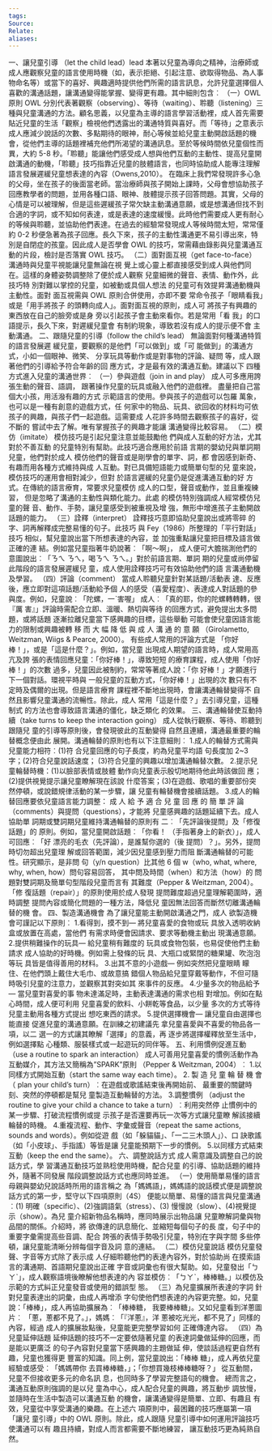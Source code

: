 ```yaml
---
tags: 
Source: 
Relate: 
aliases:
---
```

一、讓兒童引導 （let the child lead）lead
本著以兒童為導向之精神，治療師或成人應觀察兒童的語言使用時機（如，表示拒絕、引起注意、欲取得物品、為人事物命名等）或當下的喜好、興趣適時提供他們所需的語言訊息，允許兒童選擇個人喜歡的溝通話題，讓溝通變得能掌握、變得更有趣。其中細則包含︰
（一）OWL 原則
OWL 分別代表著觀察（observing）、等待（waiting）、聆聽（listening）三種與兒童溝通的方法。顧名思義，以兒童為主導的語言學習活動裡，成人首先需要貼近兒童的生活「觀察」檢視他們透露出的溝通特質與喜好。而「等待」之意表示成人應減少說話的次數、多點期待的眼神，耐心等候並給兒童主動開啟話題的機會，從他們主導的話題裡補充他們所渴望的溝通訊息。至於等候時間依兒童個性而異，大約 5-8 秒。「聆聽」能讓他們感受成人想與他們互動的主動性、提高兒童開啟溝通的動機，「聆聽」技巧指靠近兒童的肢體語言，也同時協助成人能專注理解語言發展遲緩兒童想表達的內容（Owens,2010）。
在臨床上我們常發現許多心急的父母，坐在孩子的後面當老師。當治療師與孩子開始上課時，父母會想協助孩子回應教學者的問題，並用各種口語、眼神、肢體提示孩子回答問題。其實，父母的心情是可以被理解，但是這些遲緩孩子常欠缺主動溝通意願，或是想溝通但找不到合適的字詞，或不知如何表達，或是表達的速度緩慢。此時他們需要成人更有耐心的等候與聆聽，並協助他們表達。在過去的經驗常發現成人等候時間太短，常常僅約 0-2 秒便急著為孩子回應。長久下來，孩子的主動性溝通更不易引導出來，特別是自閉症的孩童。因此成人是否學會 OWL 的技巧，常需藉由錄影與兒童溝通互動的片段，檢討是否落實 OWL 技巧。
（二）面對面互視（get face-to-face）
溝通時與兒童平視能讓兒童無論在視
覺上或心靈上都直接感受到成人與他們同
在。這樣的身體姿勢調整除了便於成人觀察
兒童細微的聲音、表情、動作外，此技巧特
別對難以掌控的兒童，如被動或具個人想法
的兒童可有效提昇溝通動機與主動性。面對
面互視需與 OWL 原則合併使用，亦即不要
常命令孩子「眼睛看我」或是「用手將孩子
的頭轉向成人」。面對面互視的原則，成人可
將孩子有興趣的東西放在自己的臉旁或是身
旁以引起孩子會主動來看你。若是常用「看
我」的口語提示，長久下來，對遲緩兒童會
有制約現象，導致若沒有成人的提示便不會
主動溝通。
二、跟隨兒童的引導（follow the child’s
lead）
無論面對何種溝通特質的語言發展遲
緩兒童，要觀察的是他們「可以做到」或「可
能做到」的溝通方式，小如一個眼神、微笑、
分享玩具等動作或是對事物的評論、疑問
等，成人跟著他們的引導給予符合年齡的回
應方式，才是最有效的溝通互動。建議以下
四種方式進入兒童的溝通世界︰
（一）參與遊戲（join in and play）
成人可多應用誇張生動的聲音、語調，
跟著操作兒童的玩具或融入他們的遊戲裡。
盡量把自己當個大小孩，用活潑有趣的方式
示範語言的使用。參與孩子的遊戲可以包羅
萬象，也可以是一種有創意的遊戲方式，任
何家中的物品、玩具、欲回收的材料均可依
孩子的興趣，與孩子們一起遊戲。這需要成
人花許多時間去觀察孩子的喜好，從不斷的
嘗試中去了解。唯有掌握孩子的興趣才能讓
溝通變得比較容易。
（二）模仿（imitate）
模仿技巧是引起兒童注意並能鼓勵他
們與成人互動的好方法，尤其對於不善互動
的兒童特別有幫助。此技巧適合應用於前語
言期的嬰幼兒與單詞期兒童，他們對於成人
模仿他們的聲音或是剛學會的單字、詞，都
會因感到新奇、有趣而用各種方式維持與成
人互動。對已具備短語能力或簡單句型的兒
童來說，模仿技巧的運用會相對減少，但對
於語言遲緩的兒童仍是促進溝通互動的好
方式。在傳統的語言療育，常要求兒童模仿
成人的口型，聲音或動作，並且重複練習，
但是忽略了溝通的主動性與類化能力。此處
的模仿特別強調成人經常模仿兒童的聲
音、動作、手勢，讓兒童感受到被重視及增
強，無形中增進孩子主動開啟話題的能力。
（三）詮釋（interpret）
詮釋技巧意即協助兒童說出或將零碎
的字、詞再解釋成完整易懂的句子。此技巧
與 Fey（1986）所整理的「平行對話」技巧
相似，幫兒童說出當下所想表達的內容，並
加強重點讓兒童把目標及語言做正確的連
結。例如當兒童指著牛奶說著︰「啊～啊」，
成人便可大膽揣測他們的意圖說出︰「ㄋㄟ
ㄋㄟ，喝ㄋㄟ ㄋㄟ。」對於前語言期、單詞
期的兒童或尚停留此階段的語言發展遲緩兒
童，成人使用詮釋技巧可有效協助他們的語
言溝通動機及學習。
（四）評論（comment）
當成人聆聽兒童針對某話題/活動表
達、反應後，應立即對這項話題/活動給予個
人的感受（喜愛程度）、表達成人對話題的參
與度。例如，兒童說︰「陀螺，一ˋ害喔」
成人︰「真的耶，你的陀螺轉轉轉，很『厲
害』」評論時需配合立即、溫暖、熱切與等待
的回應方式，避免提出太多問題，或將話題
逐漸拉離兒童當下感興趣的目標，這些舉動
可能會使兒童因語言能力的限制或興趣被轉
移 而 大 幅 降 低 與 成 人 溝 通 的 意 願
（Girolametto, Weitzman, Wiigs & Pearce,
2000）。
有些成人常用的評論方式是 「你好
棒！」，或是「這是什麼？」。例如，當兒童
出現成人期望的語言時，成人常用高亢及誇
張的表情回應兒童：「你好棒！」，導致短短
的療育課程，成人使用「你好棒！」的次數
過多，兒童因此被制約，常常等著成人說：「你
好棒！」才願進行下一個對話。環視平時與
一般兒童的互動方式，「你好棒！」出現的次
數只有不定時及偶爾的出現。但是語言療育
課程裡不斷地出現時，會讓溝通輪替變得不
自然且影響兒童溝通的流暢性。除此，成人
常用「這是什麼？」去引導兒童，這種制式
的方法也會導致語言溝通的僵化，缺乏類化
的效果。
三、溝通輪替使互動持續（take turns to
keep the interaction going）
成人從執行觀察、等待、聆聽到跟隨兒
童的引導等原則後，會發現彼此的互動變得
自然且連續，溝通最重要的輪替概念便由此
展開。溝通輪替的原則也有以下注意細則︰
1.成人的輪替方式需與兒童能力相符︰(1)符
合兒童回應的句子長度，約為兒童平均語
句長度加 2~3 字；(2)符合兒童說話速度；
(3)符合兒童的興趣以增加溝通輪替次數。
2.提示兒童輪替時機：(1)以臉部表情或肢體
動作向兒童表示殷切地期待他此時該做回
應；(2)提供視覺提示讓兒童瞭解現在該說
什麼答案；(3)在遊戲、歌唱的重要部份突
然停頓，或說錯規律活動的某一步驟，讓
兒童有輪替機會接續話題。
3.成人的輪替回應要依兒童語言能力調整：
成 人 給 予 適 合 兒 童 回 應 的 簡 單 評 論
（comments）與提問（questions），才能將
兒童感興趣的話題延續下去。成人協助單
詞期或雙詞期兒童維持溝通輪替的原則有
二︰「先評論後提問」及「修復話題」的
原則。例如，當兒童開啟話題︰「你看！
（手指著身上的新衣）」，成人可回應︰「好
漂亮的毛衣（先評論），是誰幫你選的（後
提問）？」。另外，提問時切勿超出兒童理
解或回答範圍，減少因兒童感到壓力而阻
斷溝通輪替的可能性。研究顯示，是非問
句（y/n question）比其他 6 個 w（who, what,
where, why, when, how）問句容易回答，
其中問及時間（when）和方法（how）的
問題對雙詞期及簡單句型階段兒童而言有
其難度（Pepper & Weitzman, 2004）。「修
復話題（repair）」的原則使用於成人發現
提問難度超過兒童理解範圍時，適時調整
提問內容或簡化問題的一種方法，降低兒
童因無法回答而斷然切離溝通輪替的機
會。
四、製造溝通機會
為了讓兒童能主動開啟溝通之門，成人
欲製造機會可謹記以下原則︰
1.看得到，摸不到— 將兒童喜愛的食物或玩
具放入透明收納盒或放置在高處，當他們
有需求時便會因請求、要求等動機主動出
現溝通意願。
2.提供稍難操作的玩具— 給兒童稍有難度的
玩具或食物包裝，也易促使他們主動請求
成人協助的好時機。例如需上發條的玩
具、大瓶口或緊閉的糖果罐、吹泡泡等玩
具皆是值得善用的材料。
3.出其不意的小遊戲— 例如突然把兒童眼睛
矇住、在他們頭上戴住大毛巾、或故意搞
錯個人物品給兒童穿戴等動作，不但可隨
時吸引兒童的注意力，並觀察其對突如其
來事件的反應。
4.少量多次的物品給予— 當兒童對喜愛的事
物未達滿足時，主動表達溝通的需求也相
對增加。例如在點心時間，成人便可利用
兒童喜愛的飲料、小餅乾等食品，以少量
多次的方式等待兒童主動用各種方式提出
想吃東西的請求。
5.提供選擇機會— 讓兒童自由選擇也能直接
促進兒童的溝通意願。在訓練之初建議先
拿兒童喜愛與不喜愛的物品各一項，以二
選一的方式讓其瞭解「選擇」的意義，再
逐步將選擇權釋放至生活中，例如選擇點
心種類、服裝樣式或一起遊玩的同伴等。
五、利用慣例促進互動（use a routine to
spark an interaction）
成人可善用兒童喜愛的慣例活動作為
互動媒介，其方法又簡稱為”SPARK”原則
（Pepper & Weitzman, 2004）︰
1.以同樣方式開始互動（start the same way
each time）。
2. 製 造 兒 童 輪 替 機 會 （ plan your child’s
turn）︰在遊戲或歌謠結束後再開始前、
最重要的關鍵時刻、突然的停頓都是幫兒
童製造互動輪替的方法。
3.調整慣例 （adjust the routine to give your
child a chance to take a turn）︰利用突然停
止慣例中的某一步驟、打破流程慣例或提
示孩子是否還要再玩一次等方式讓兒童瞭
解該接續輪替的時機。
4.重複流程、動作、字彙或聲音（repeat the
same actions, sounds and words）。例如從遊
戲（如「躲貓貓」、「一二三木頭人」）、口
訣歌謠（如「小皮球」、手指謠）等皆是讓
兒童能預期下一步的慣例。
5.以同樣方式結束互動（keep the end the
same）。
六、調整說話方式
成人需意識及調整自己的說話方式，學
習溝通互動技巧並熟稔使用時機，配合兒童
的引導、協助話題的維持外，隨著不同發展
階段調整說話方式也應同時並進。
（一）使用簡單易懂的語言
母親與嬰幼兒說話時所用的語言稱之
為「媽媽語」，媽媽語的說話模式便是調整說
話方式的第一步，堅守以下四項原則（4S）
便能以簡單、易懂的語言與兒童溝通︰(1)
明確（specific）、(2)強調語氣（stress）、(3)
慢慢說（slow）、(4)視覺提示（show）。為兒
童介紹新物品名稱時，應同時展示出物品讓
兒童瞭解詞彙與物品間的關係。介紹時，將
欲傳達的訊息簡化、並縮短每個句子的長
度，句子中的重要字彙需提高些音調、配合
誇張的表情手勢吸引兒童，特別在字與字間
多些停頓，讓兒童能清晰分辨每個字音及詞
意的連結。
（二）模仿兒童說話
模仿兒童發聲、字音等方式除了表示成
人仔細聆聽他們的表達內容外，對於協助尚
在摸索語言的溝通期、首語期兒童說出正確
字音或詞彙也有很大幫助。如，兒童發出「ㄅ
ㄚˋ」，成人觀察語境後瞭解他想表達的內
容並模仿︰「ㄅㄚˋ，棒棒糖。」以模仿及
示範的方式糾正兒童發音或使用的錯誤型
態。
（三）為兒童擴展所表達的字詞
針對兒童表達出的詞彙，由成人再增添
字句使他們想表達的內容更完整。如，兒童
說：「棒棒」，成人再協助擴展為︰「棒棒糖，
我要棒棒糖」。又如兒童看到洋蔥圖片︰
「蔥，蔥都不見了。」，媽媽︰「『洋蔥』，洋
蔥被吃光光，都不見了」同樣的內容，經過
成人的擴展妝點後，兒童能更完整學習如何
正確傳達內容。
（四）為兒童延伸話題
延伸話題的技巧不一定要依隨著兒童
的表達詞彙做延伸的回應，而是能以更廣泛
的句子內容對兒童當下感興趣的主題做延
伸，使談話過程更自然有趣，兒童也獲得更
豐富的知識。同上例，當兒童說出：「棒棒
糖」，成人再依兒童經驗或感受︰「媽媽帶你
去買棒棒糖，」；「你想買幾枝棒棒糖呀？」
從互動間，兒童不但接收更多元的命名訊
息，也同時多了學習完整語句的機會。
總而言之，溝通互動原則強調的是以兒
童為中心，成人配合兒童的興趣，將互動步
調放慢，並隨時在生活中製造可以溝通互動
的機會，讓溝通變得是簡單、立即、有趣且
有效，兒童從中享受溝通的樂趣。在上述六
項原則中，最困難的技巧應屬第一項「讓兒
童引導」中的 OWL 原則。除此，成人跟隨
兒童引導中如何運用評論技巧使溝通可以有
趣且持續，對成人而言都需要不斷地練習，
讓互動技巧更為純熟自然。
